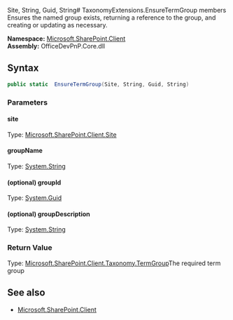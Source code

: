 Site, String, Guid, String# TaxonomyExtensions.EnsureTermGroup members
Ensures the named group exists, returning a reference to the group, and creating or updating as necessary.  

**Namespace:** [Microsoft.SharePoint.Client](Microsoft.SharePoint.Client.md)  
**Assembly:** OfficeDevPnP.Core.dll  
## Syntax
```C#
public static  EnsureTermGroup(Site, String, Guid, String)
```
### Parameters
#### site
Type: [Microsoft.SharePoint.Client.Site](Microsoft.SharePoint.Client.Site.md) 
#### 
#### groupName
Type: [System.String](System.String.md) 
#### 
#### (optional) groupId
Type: [System.Guid](System.Guid.md) 
#### 
#### (optional) groupDescription
Type: [System.String](System.String.md) 
#### 
### Return Value
Type: [Microsoft.SharePoint.Client.Taxonomy.TermGroup](Microsoft.SharePoint.Client.Taxonomy.TermGroup.md)The required term group
## See also
- [Microsoft.SharePoint.Client](Microsoft.SharePoint.Client.md)
